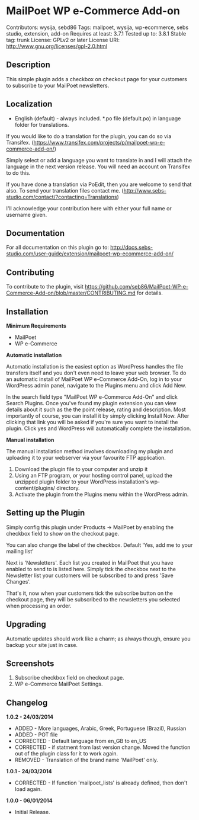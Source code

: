 # MailPoet WP e-Commerce Add-on

Contributors: wysija, sebd86
Tags: mailpoet, wysija, wp-ecommerce, sebs studio, extension, add-on
Requires at least: 3.7.1
Tested up to: 3.8.1
Stable tag: trunk
License: GPLv2 or later
License URI: http://www.gnu.org/licenses/gpl-2.0.html

## Description

This simple plugin adds a checkbox on checkout page for your customers to subscribe to your MailPoet newsletters.

## Localization
* English (default) - always included. *.po file (default.po) in language folder for translations.

If you would like to do a translation for the plugin, you can do so via Transifex.  (https://www.transifex.com/projects/p/mailpoet-wp-e-commerce-add-on/)

Simply select or add a language you want to translate in and I will attach the language in the next version release. You will need an account on Transifex to do this.

If you have done a translation via PoEdit, then you are welcome to send that also. To send your translation files contact me. (http://www.sebs-studio.com/contact/?contacting=Translations)

I'll acknowledge your contribution here with either your full name or username given.

## Documentation

For all documentation on this plugin go to: http://docs.sebs-studio.com/user-guide/extension/mailpoet-wp-ecommerce-add-on/

## Contributing

To contribute to the plugin, visit https://github.com/seb86/MailPoet-WP-e-Commerce-Add-on/blob/master/CONTRIBUTING.md for details.

## Installation

__Minimum Requirements__

* MailPoet
* WP e-Commerce

__Automatic installation__

Automatic installation is the easiest option as WordPress handles the file transfers itself and you don't even need to leave your web browser. To do an automatic install of MailPoet WP e-Commerce Add-On, log in to your WordPress admin panel, navigate to the Plugins menu and click Add New.

In the search field type "MailPoet WP e-Commerce Add-On" and click Search Plugins. Once you've found my plugin extension you can view details about it such as the the point release, rating and description. Most importantly of course, you can install it by simply clicking Install Now. After clicking that link you will be asked if you're sure you want to install the plugin. Click yes and WordPress will automatically complete the installation.

__Manual installation__

The manual installation method involves downloading my plugin and uploading it to your webserver via your favourite FTP application.

1. Download the plugin file to your computer and unzip it
2. Using an FTP program, or your hosting control panel, upload the unzipped plugin folder to your WordPress installation's wp-content/plugins/ directory.
3. Activate the plugin from the Plugins menu within the WordPress admin.

## Setting up the Plugin

Simply config this plugin under Products -> MailPoet by enabling the checkbox field to show on the checkout page.

You can also change the label of the checkbox. Default 'Yes, add me to your mailing list'

Next is 'Newsletters'. Each list you created in MailPoet that you have enabled to send to is listed here. Simply tick the checkbox next to the Newsletter list your customers will be subscribed to and press 'Save Changes'.

That's it, now when your customers tick the subscribe button on the checkout page, they will be subscribed to the newsletters you selected when processing an order.

## Upgrading

Automatic updates should work like a charm; as always though, ensure you backup your site just in case.

## Screenshots

1. Subscribe checkbox field on checkout page.
2. WP e-Commerce MailPoet Settings.

## Changelog

__1.0.2 - 24/03/2014__

* ADDED - More languages, Arabic, Greek, Portuguese (Brazil), Russian
* ADDED - POT file
* CORRECTED - Default language from en_GB to en_US
* CORRECTED - if statment from last version change. Moved the function out of the plugin class for it to work again.
* REMOVED - Translation of the brand name 'MailPoet' only.

__1.0.1 - 24/03/2014__

* CORRECTED - If function 'mailpoet_lists' is already defined, then don't load again.

__1.0.0 - 06/01/2014__

* Initial Release.